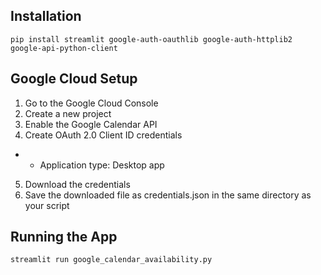 ## Installation

``` pip install streamlit google-auth-oauthlib google-auth-httplib2 google-api-python-client ```

## Google Cloud Setup

1. Go to the Google Cloud Console
2. Create a new project
3. Enable the Google Calendar API
4. Create OAuth 2.0 Client ID credentials
- - Application type: Desktop app
5. Download the credentials
6. Save the downloaded file as credentials.json in the same directory as your script

## Running the App
``` streamlit run google_calendar_availability.py ```